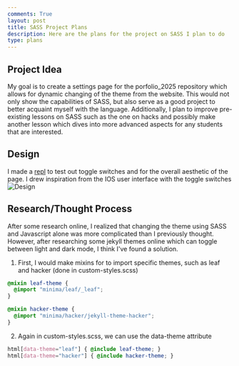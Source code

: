 ```yaml
---
comments: True
layout: post
title: SASS Project Plans
description: Here are the plans for the project on SASS I plan to do
type: plans
---
```


## Project Idea
My goal is to create a settings page for the porfolio_2025 repository which allows for dynamic changing of the theme from the website. This would not only show the capabilities of SASS, but also serve as a good project to better acquaint myself with the language. Additionally, I plan to improve pre-existing lessons on SASS such as the one on hacks and possibly make another lesson which dives into more advanced aspects for any students that are interested.

## Design
I made a [repl](https://replit.com/@TrevorHuang1/toggle-switches?v=1) to test out toggle switches and for the overall aesthetic of the page. I drew inspiration from the IOS user interface with the toggle switches
![Design](https://github.com/user-attachments/assets/39da281b-0807-494e-80ca-c1fc541fa8c4)

## Research/Thought Process
After some research online, I realized that changing the theme using SASS and Javascript alone was more complicated than I previously thought. However, after researching some jekyll themes online which can toggle between light and dark mode, I think I've found a solution.

1. First, I would make mixins for to import specific themes, such as leaf and hacker (done in custom-styles.scss)
```scss
@mixin leaf-theme {
  @import "minima/leaf/_leaf";
}

@mixin hacker-theme {
  @import "minima/hacker/jekyll-theme-hacker";
}
```
2. Again in custom-styles.scss, we can use the data-theme attribute 
```scss
html[data-theme="leaf"] { @include leaf-theme; }
html[data-theme="hacker"] { @include hacker-theme; }
```